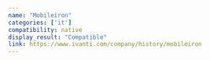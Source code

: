```yaml
---
name: "Mobileiron"
categories: ['it']
compatibility: native
display_result: "Compatible"
link: https://www.ivanti.com/company/history/mobileiron
---
```

